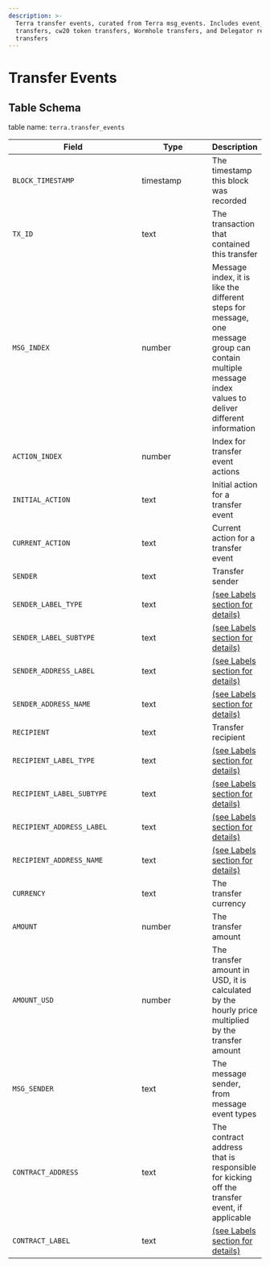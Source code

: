 ```yaml
---
description: >-
  Terra transfer events, curated from Terra msg_events. Includes event_type
  transfers, cw20 token transfers, Wormhole transfers, and Delegator rewards
  transfers
---
```


# Transfer Events

## Table Schema

table name: `terra.transfer_events`

<table><thead><tr><th width="277.1723384899322">Field</th><th width="154.6185569170212">Type</th><th>Description</th></tr></thead><tbody><tr><td><code>BLOCK_TIMESTAMP</code></td><td>timestamp</td><td>The timestamp this block was recorded</td></tr><tr><td><code>TX_ID</code></td><td>text</td><td>The transaction that contained this transfer</td></tr><tr><td><code>MSG_INDEX</code></td><td>number</td><td>Message index, it is like the different steps for message, one message group can contain multiple message index values to deliver different information</td></tr><tr><td><code>ACTION_INDEX</code></td><td>number</td><td>Index for transfer event actions</td></tr><tr><td><code>INITIAL_ACTION</code></td><td>text</td><td>Initial action for a transfer event</td></tr><tr><td><code>CURRENT_ACTION</code></td><td>text</td><td>Current action for a transfer event</td></tr><tr><td><code>SENDER</code></td><td>text</td><td>Transfer sender</td></tr><tr><td><code>SENDER_LABEL_TYPE</code></td><td>text</td><td><a href="../../../../labels/">(see Labels section for details)</a></td></tr><tr><td><code>SENDER_LABEL_SUBTYPE</code></td><td>text</td><td><a href="../../../../labels/">(see Labels section for details)</a></td></tr><tr><td><code>SENDER_ADDRESS_LABEL</code></td><td>text</td><td><a href="../../../../labels/">(see Labels section for details)</a></td></tr><tr><td><code>SENDER_ADDRESS_NAME</code></td><td>text</td><td><a href="../../../../labels/">(see Labels section for details)</a></td></tr><tr><td><code>RECIPIENT</code></td><td>text</td><td>Transfer recipient</td></tr><tr><td><code>RECIPIENT_LABEL_TYPE</code></td><td>text</td><td><a href="../../../../labels/">(see Labels section for details)</a></td></tr><tr><td><code>RECIPIENT_LABEL_SUBTYPE</code></td><td>text</td><td><a href="../../../../labels/">(see Labels section for details)</a></td></tr><tr><td><code>RECIPIENT_ADDRESS_LABEL</code></td><td>text</td><td><a href="../../../../labels/">(see Labels section for details)</a></td></tr><tr><td><code>RECIPIENT_ADDRESS_NAME</code></td><td>text</td><td><a href="../../../../labels/">(see Labels section for details)</a></td></tr><tr><td><code>CURRENCY</code></td><td>text</td><td>The transfer currency</td></tr><tr><td><code>AMOUNT</code></td><td>number</td><td>The transfer amount</td></tr><tr><td><code>AMOUNT_USD</code></td><td>number</td><td>The transfer amount in USD, it is calculated by the hourly price multiplied by the transfer amount</td></tr><tr><td><code>MSG_SENDER</code></td><td>text</td><td>The message sender, from message event types</td></tr><tr><td><code>CONTRACT_ADDRESS</code></td><td>text</td><td>The contract address that is responsible for kicking off the transfer event, if applicable</td></tr><tr><td><code>CONTRACT_LABEL</code></td><td>text</td><td><a href="../../../../labels/">(see Labels section for details)</a></td></tr></tbody></table>
